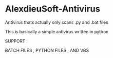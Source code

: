 # AlexdieuSoft-Antivirus
Antivirus thats actually only scans .py and .bat files

This is basically a simple antivirus written in python

SUPPORT :

BATCH FILES , PYTHON FILES , AND VBS 
